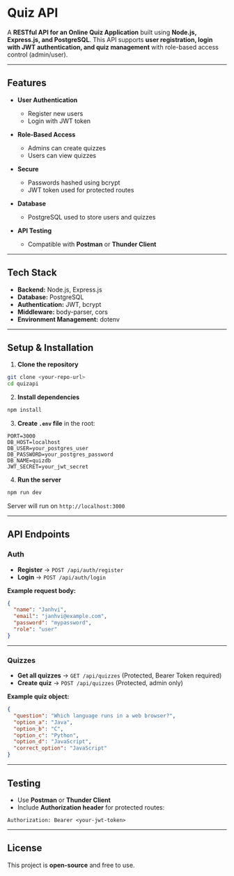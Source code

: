 
# Quiz API

A **RESTful API for an Online Quiz Application** built using **Node.js, Express.js, and PostgreSQL**.
This API supports **user registration, login with JWT authentication, and quiz management** with role-based access control (admin/user).

---

## **Features**

* **User Authentication**

  * Register new users
  * Login with JWT token
* **Role-Based Access**

  * Admins can create quizzes
  * Users can view quizzes
* **Secure**

  * Passwords hashed using bcrypt
  * JWT token used for protected routes
* **Database**

  * PostgreSQL used to store users and quizzes
* **API Testing**

  * Compatible with **Postman** or **Thunder Client**

---

## **Tech Stack**

* **Backend:** Node.js, Express.js
* **Database:** PostgreSQL
* **Authentication:** JWT, bcrypt
* **Middleware:** body-parser, cors
* **Environment Management:** dotenv

---

## **Setup & Installation**

1. **Clone the repository**

```bash
git clone <your-repo-url>
cd quizapi
```

2. **Install dependencies**

```bash
npm install
```

3. **Create `.env` file** in the root:

```
PORT=3000
DB_HOST=localhost
DB_USER=your_postgres_user
DB_PASSWORD=your_postgres_password
DB_NAME=quizdb
JWT_SECRET=your_jwt_secret
```

4. **Run the server**

```bash
npm run dev
```

Server will run on `http://localhost:3000`

---

## **API Endpoints**

### **Auth**

* **Register** → `POST /api/auth/register`
* **Login** → `POST /api/auth/login`

**Example request body:**

```json
{
  "name": "Janhvi",
  "email": "janhvi@example.com",
  "password": "mypassword",
  "role": "user"
}
```

---

### **Quizzes**

* **Get all quizzes** → `GET /api/quizzes` (Protected, Bearer Token required)
* **Create quiz** → `POST /api/quizzes` (Protected, admin only)

**Example quiz object:**

```json
{
  "question": "Which language runs in a web browser?",
  "option_a": "Java",
  "option_b": "C",
  "option_c": "Python",
  "option_d": "JavaScript",
  "correct_option": "JavaScript"
}
```

---

## **Testing**

* Use **Postman** or **Thunder Client**
* Include **Authorization header** for protected routes:

```
Authorization: Bearer <your-jwt-token>
```

---

## **License**

This project is **open-source** and free to use.


